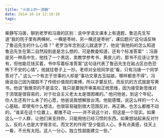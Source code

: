 ```yaml
---
title: "火炭上的一滴糖"
date: 2014-10-14 12:18:10
tags:
---
```


柴静写冯唐，聊到老罗和冯唐的区别：说中学语文课本上有道题，鲁迅先生写道“我的院子里有两棵树，一棵是枣树，另一棵还是枣树”，课后题问“这句话反映了鲁迅先生的什么心情？” 老罗当年念到这儿就退学了，他说“我他妈的怎么知道鲁迅先生在第二自然段到底是怎么想的，可是教委知道，还有个标准答案” ；冯唐是另一种高中生，他找了一个黑店，卖教学参考书，黄皮儿的，那书不应该让学生有，但他能花钱买着，书中写着标准答案“这句话代表了鲁迅先生在敌占区白色恐怖下不安的心情”。他就往卷子上一抄。老师对全班同学说“看，只有冯唐一个同学答对了。” 这么一个有志于世事的人却是“事功文章古玉姑娘，哪样都舍不得”。冯唐说自己因为摆脱不了传统价值观的束缚，所以才要反抗，而反抗的方式就是写黄书。他说“我推崇的不是滥交，我只是要抛开审美和正统思维，因为接受新思维对于流氓是很容易的，对于社会主义老太太是很困难的。” 他问他爸，到这个年纪，你人生还有什么未了的心愿，他爸说我想解放台湾。他挺感慨，说这么样的一个人心基础，即使有什么想法，也很容易碰到很大范围反对，再正确，也怎么都推不动的。“谁呆在这个位置上，都推不动 ——-并不说这个对，但这是一个现实。如果这么一个人群，让他们来支持你，只能用他已经习惯的东西。如果想站起来反对什么，反的人也是大字报言论。而文艺的作用“至少能启人心，多有点美感，往天上一看，不光有太阳。这人一分心，独立性就能建立一些。”